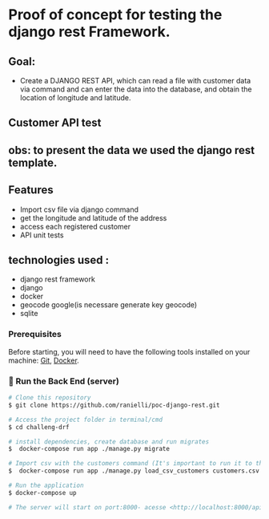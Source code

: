 # Proof of concept for testing the django rest Framework.
## Goal:
* Create a DJANGO REST API, which can read a file with customer data via command and can enter the data into the database, and obtain the location of longitude and latitude.



## Customer API test 

##  obs: to present the data we used the django rest template.
##  

## Features
* Import csv file via django command
* get the longitude and latitude of the address
* access each registered customer
* API unit tests

## technologies used :
* django rest framework
* django
* docker
* geocode google(is necessare generate key geocode)
* sqlite

 ### Prerequisites

Before starting, you will need to have the following tools installed on your machine:
[Git](https://git-scm.com), [Docker](https://docs.docker.com/engine/install/ubuntu/). 

### 🎲 Run the Back End (server)

```bash
# Clone this repository
$ git clone https://github.com/ranielli/poc-django-rest.git

# Access the project folder in terminal/cmd
$ cd challeng-drf

# install dependencies, create database and run migrates
$  docker-compose run app ./manage.py migrate

# Import csv with the customers command (It's important to run it to the end otherwise it won't save the objects)
$  docker-compose run app ./manage.py load_csv_customers customers.csv

# Run the application
$ docker-compose up

# The server will start on port:8000- acesse <http://localhost:8000/api/v1/customers/>
```
